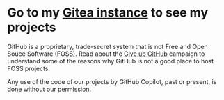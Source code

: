 # Go to my [Gitea instance](https://git.ozzuu.com) to see my projects

GitHub is a proprietary, trade-secret system that is not Free and Open Souce Software
(FOSS). Read about the [Give up GitHub](https://GiveUpGitHub.org) campaign to understand
some of the reasons why GitHub is not a good place to host FOSS projects.

Any use of the code of our projects by GitHub Copilot, past or present, is done
without our permission.
